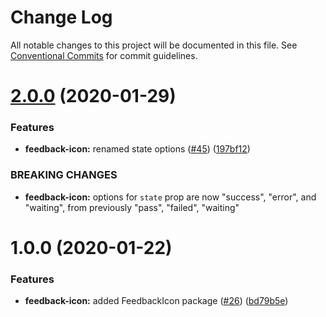 # Change Log

All notable changes to this project will be documented in this file.
See [Conventional Commits](https://conventionalcommits.org) for commit guidelines.

# [2.0.0](https://github.com/telus/pm-kit/compare/@pm-kit/feedback-icon@1.0.0...@pm-kit/feedback-icon@2.0.0) (2020-01-29)


### Features

* **feedback-icon:** renamed state options ([#45](https://github.com/telus/pm-kit/issues/45)) ([197bf12](https://github.com/telus/pm-kit/commit/197bf12da7aab2f2c3424e2ec982229678677c7c))


### BREAKING CHANGES

* **feedback-icon:** options for `state` prop are now "success", "error", and "waiting", from previously "pass", "failed", "waiting"





# 1.0.0 (2020-01-22)

### Features

- **feedback-icon:** added FeedbackIcon package ([#26](https://github.com/telus/pm-kit/issues/26)) ([bd79b5e](https://github.com/telus/pm-kit/commit/bd79b5e6c372680c08000cf83242ce1b9bdc3158))
